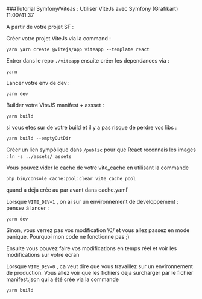###Tutorial Symfony/ViteJs : Utiliser ViteJs avec Symfony (Grafikart)
11:00/41:37


A partir de votre projet SF : 

Créer votre projet ViteJs via la command : 
```
yarn yarn create @vitejs/app viteapp --template react
```

Entrer dans le repo `./viteapp` ensuite créer les dependances via : 
```
yarn
```

Lancer votre env de dev : 
```
yarn dev
```

Builder votre ViteJS manifest + assset : 
```
yarn build
```
si vous etes sur de votre build et il y a pas risque de perdre vos libs :
```
yarn build --emptyOutDir
```

Créer un lien sympôlique dans `/public` pour que React reconnais les images :
`ln -s ../assets/ assets`

Vous pouvez vider le cache de votre vite_cache en utilisant la commande 
```
php bin/console cache:pool:clear vite_cache_pool
```
quand a déja crée au par avant dans cache.yaml`


Lorsque `VITE_DEV=1` , on ai sur un environnement de developpement : 
pensez à lancer : 
```
yarn dev 
```
Sinon, vous verrez pas vos modification \0/ et vous allez passez en mode panique. Pourquoi mon code ne fonctionne pas ;) 
 
Ensuite vous pouvez faire vos modifications en temps réel et voir les modifications sur votre ecran
 
Lorsque `VITE_DEV=0` , ca veut dire que vous travaillez sur un environnement de production.
Vous allez voir que les fichiers deja surcharger par le fichier manifest.json qui a été crée via la commande 
```
yarn build 
````